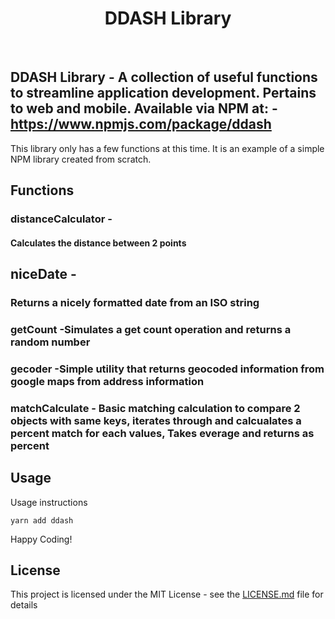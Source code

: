 <h1 align="center"><strong>DDASH Library</strong></h1>

<br />

## DDASH Library - A collection of useful functions to streamline application development. Pertains to web and mobile. Available via NPM at: -https://www.npmjs.com/package/ddash

This library only has a few functions at this time. It is an example of a simple NPM library created from scratch.


## Functions

### distanceCalculator - 
#### Calculates the distance between 2 points

## niceDate - 
### Returns a nicely formatted date from an ISO string

### getCount -Simulates a get count operation and returns a random number

### gecoder -Simple utility that returns geocoded information from google maps from address information

### matchCalculate - Basic matching calculation to compare 2 objects with same keys, iterates through and calcualates a percent match for each values, Takes everage and returns as percent


## Usage

Usage instructions

```
yarn add ddash
```

Happy Coding!

## License

This project is licensed under the MIT License - see the [LICENSE.md](LICENSE.md) file for details
